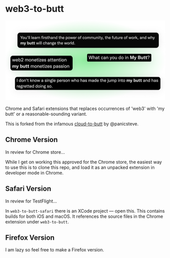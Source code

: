 # web3-to-butt

![Example replacements: "What can you do in My Butt?", "web2 monetizes attention, my butt monetizes passion"](sample.png)

Chrome and Safari extensions that replaces occurrences of 'web3' with 'my butt' or a reasonable-sounding variant.

This is forked from the infamous [cloud-to-butt](https://github.com/panicsteve/cloud-to-butt) by @panicsteve.

## Chrome Version

In review for Chrome store...

While I get on working this approved for the Chrome store, the easiest way to use this is to clone this repo, and load it as an unpacked extension in developer mode in Chrome.

## Safari Version

In review for TestFlight...

In `web3-to-butt-safari` there is an XCode project — open this. This contains builds for both iOS and macOS. It references the source files in the Chrome extension under `web3-to-butt`.

## Firefox Version

I am lazy so feel free to make a Firefox version.

